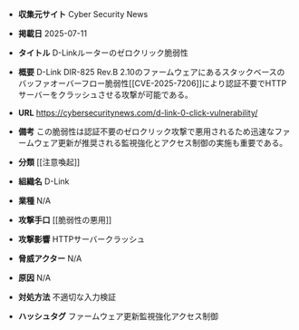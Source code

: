 - **収集元サイト**
Cyber Security News

- **掲載日**
2025-07-11

- **タイトル**
D-Linkルーターのゼロクリック脆弱性

- **概要**
D-Link DIR-825 Rev.B 2.10のファームウェアにあるスタックベースのバッファオーバーフロー脆弱性[[CVE-2025-7206]]により認証不要でHTTPサーバーをクラッシュさせる攻撃が可能である。

- **URL**
https://cybersecuritynews.com/d-link-0-click-vulnerability/

- **備考**
この脆弱性は認証不要のゼロクリック攻撃で悪用されるため迅速なファームウェア更新が推奨される監視強化とアクセス制御の実施も重要である。

- **分類**
[[注意喚起]]

- **組織名**
D-Link

- **業種**
N/A

- **攻撃手口**
[[脆弱性の悪用]]

- **攻撃影響**
HTTPサーバークラッシュ

- **脅威アクター**
N/A

- **原因**
N/A

- **対処方法**
不適切な入力検証

- **ハッシュタグ**
ファームウェア更新監視強化アクセス制御
